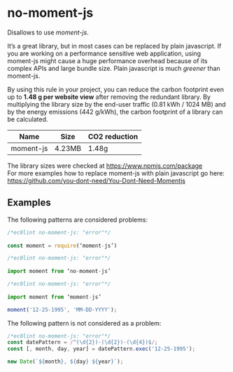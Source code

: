 # no-moment-js

Disallows to use *moment-js*. 

It’s a great library, but in most cases can be replaced by plain javascript. If you are working on a performance sensitive web application, using moment-js might cause a huge performance overhead because of its complex APIs and large bundle size. Plain javascript is much *greener* than moment-js. 

By using this rule in your project, you can reduce the carbon footprint even up to **1.48 g per website view** after removing the redundant library. By multiplying the library size by the end-user traffic (0.81 kWh / 1024 MB) and by the energy emissions (442 g/kWh), the carbon footprint of a library can be calculated.  

| Name        | Size      | CO2 reduction |
| ----------- | --------- | ------------- |
| moment-js   | 4.23MB    | 1.48g         | 

The library sizes were checked at https://www.npmjs.com/package    
For more examples how to replace moment-js with plain javascript go here: https://github.com/you-dont-need/You-Dont-Need-Momentjs

## Examples 

The following patterns are considered problems:  

```js
/*ec0lint no-moment-js: "error"*/  
  
const moment = require(‘moment-js’)  
```

```js
/*ec0lint no-moment-js: "error"*/  
  
import moment from ‘no-moment-js’ 
```

```js
/*ec0lint no-moment-js: "error"*/  
  
import moment from ‘moment-js’ 

moment('12-25-1995', 'MM-DD-YYYY'); 
```

The following pattern is not considered as a problem:  

```js
/*ec0lint no-moment-js: "error"*/  
const datePattern = /^(\d{2})-(\d{2})-(\d{4})$/; 
const [, month, day, year] = datePattern.exec('12-25-1995'); 

new Date(`${month}, ${day} ${year}`); 
```